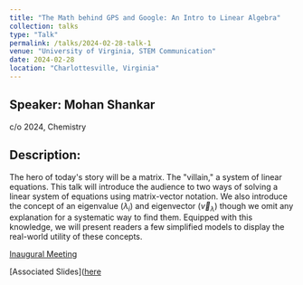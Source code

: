 ```yaml
---
title: "The Math behind GPS and Google: An Intro to Linear Algebra"
collection: talks
type: "Talk"
permalink: /talks/2024-02-28-talk-1
venue: "University of Virginia, STEM Communication"
date: 2024-02-28
location: "Charlottesville, Virginia"
---
```


## Speaker: Mohan Shankar
c/o 2024, Chemistry
## Description:
The hero of today's story will be a matrix. The "villain," a system of linear equations. This talk will introduce the audience to two ways of solving a linear system of equations using matrix-vector notation. We also introduce the concept of an eigenvalue $(\lambda_i )$ and eigenvector $(\vec{v}_{\lambda})$ though we omit any explanation for a systematic way to find them. Equipped with this knowledge, we will present readers a few simplified models to display the real-world utility of these concepts.

[Inaugural Meeting](http://stemforvirginia.github.io/welcome/linalg.html)

[Associated Slides]([here](http://stemforvirginia.github.io/files/linear_talk.pdf)
